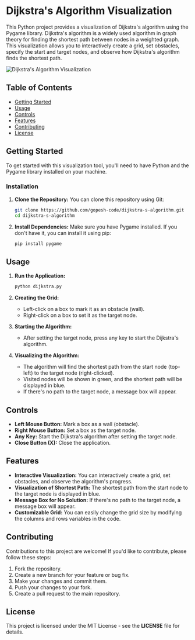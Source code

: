 # Dijkstra's Algorithm Visualization

This Python project provides a visualization of Dijkstra's algorithm using the Pygame library. Dijkstra's algorithm is a widely used algorithm in graph theory for finding the shortest path between nodes in a weighted graph. This visualization allows you to interactively create a grid, set obstacles, specify the start and target nodes, and observe how Dijkstra's algorithm finds the shortest path.

![Dijkstra's Algorithm Visualization](demo.gif)

## Table of Contents

- [Getting Started](#getting-started)
- [Usage](#usage)
- [Controls](#controls)
- [Features](#features)
- [Contributing](#contributing)
- [License](#license)

## Getting Started

To get started with this visualization tool, you'll need to have Python and the Pygame library installed on your machine.

### Installation

1. **Clone the Repository:** You can clone this repository using Git:

   ```bash
   git clone https://github.com/gopesh-code/dijkstra-s-algorithm.git
   cd dijkstra-s-algorithm
   ```

2. **Install Dependencies:** Make sure you have Pygame installed. If you don't have it, you can install it using pip:

   ```bash
   pip install pygame
   ```

## Usage
   
1. **Run the Application:**

   ```bash
   python dijkstra.py
   ```

2. **Creating the Grid:**
   - Left-click on a box to mark it as an obstacle (wall).
   - Right-click on a box to set it as the target node.

3. **Starting the Algorithm:**
   - After setting the target node, press any key to start the Dijkstra's algorithm.

4. **Visualizing the Algorithm:**
   - The algorithm will find the shortest path from the start node (top-left) to the target node (right-clicked).
   - Visited nodes will be shown in green, and the shortest path will be displayed in blue.
   - If there's no path to the target node, a message box will appear.

## Controls
- **Left Mouse Button:** Mark a box as a wall (obstacle).
- **Right Mouse Button:** Set a box as the target node.
- **Any Key:** Start the Dijkstra's algorithm after setting the target node.
- **Close Button (X):** Close the application.

## Features
- **Interactive Visualization:** You can interactively create a grid, set obstacles, and observe the algorithm's progress.
- **Visualization of Shortest Path:** The shortest path from the start node to the target node is displayed in blue.
- **Message Box for No Solution:** If there's no path to the target node, a message box will appear.
- **Customizable Grid:** You can easily change the grid size by modifying the columns and rows variables in the code.

## Contributing
Contributions to this project are welcome! If you'd like to contribute, please follow these steps:

   1. Fork the repository.
   2. Create a new branch for your feature or bug fix.
   3. Make your changes and commit them.
   4. Push your changes to your fork.
   5. Create a pull request to the main repository.

## License
This project is licensed under the MIT License - see the **LICENSE** file for details.

